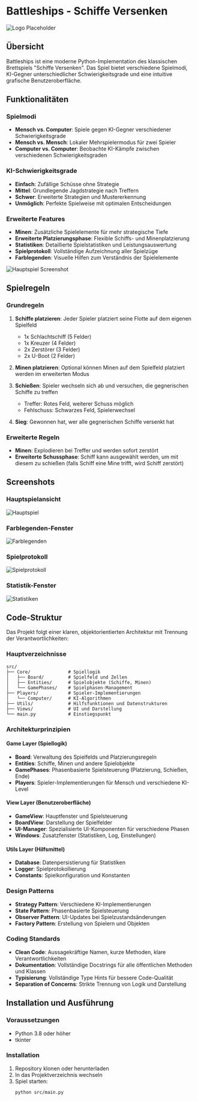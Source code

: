 # Battleships - Schiffe Versenken

![Logo Placeholder](./assets/logo.svg)

## Übersicht

Battleships ist eine moderne Python-Implementation des klassischen Brettspiels "Schiffe Versenken". Das Spiel bietet verschiedene Spielmodi, KI-Gegner unterschiedlicher Schwierigkeitsgrade und eine intuitive grafische Benutzeroberfläche.

## Funktionalitäten

### Spielmodi
- **Mensch vs. Computer**: Spiele gegen KI-Gegner verschiedener Schwierigkeitsgrade
- **Mensch vs. Mensch**: Lokaler Mehrspielermodus für zwei Spieler
- **Computer vs. Computer**: Beobachte KI-Kämpfe zwischen verschiedenen Schwierigkeitsgraden

### KI-Schwierigkeitsgrade
- **Einfach**: Zufällige Schüsse ohne Strategie
- **Mittel**: Grundlegende Jagdstrategie nach Treffern
- **Schwer**: Erweiterte Strategien und Mustererkennung
- **Unmöglich**: Perfekte Spielweise mit optimalen Entscheidungen

### Erweiterte Features
- **Minen**: Zusätzliche Spielelemente für mehr strategische Tiefe
- **Erweiterte Platzierungsphase**: Flexible Schiffs- und Minenplatzierung
- **Statistiken**: Detaillierte Spielstatistiken und Leistungsauswertung
- **Spielprotokoll**: Vollständige Aufzeichnung aller Spielzüge
- **Farblegenden**: Visuelle Hilfen zum Verständnis der Spielelemente

![Hauptspiel Screenshot](./assets/Screenshots/game_play.png)

## Spielregeln

### Grundregeln
1. **Schiffe platzieren**: Jeder Spieler platziert seine Flotte auf dem eigenen Spielfeld
   - 1x Schlachtschiff (5 Felder)
   - 1x Kreuzer (4 Felder)  
   - 2x Zerstörer (3 Felder)
   - 2x U-Boot (2 Felder)

2. **Minen platzieren**: Optional können Minen auf dem Spielfeld platziert werden im erweiterten Modus

3. **Schießen**: Spieler wechseln sich ab und versuchen, die gegnerischen Schiffe zu treffen
   - Treffer: Rotes Feld, weiterer Schuss möglich
   - Fehlschuss: Schwarzes Feld, Spielerwechsel

4. **Sieg**: Gewonnen hat, wer alle gegnerischen Schiffe versenkt hat

### Erweiterte Regeln
- **Minen**: Explodieren bei Treffer und werden sofort zerstört
- **Erweiterte Schussphase**: Schiff kann ausgewählt werden, um mit diesem zu schießen (falls Schiff eine Mine trifft, wird Schiff zerstört)

## Screenshots

### Hauptspielansicht
![Hauptspiel](./assets/Screenshots/game.png)

### Farblegenden-Fenster
![Farblegenden](./assets/Screenshots/color_legend.png)

### Spielprotokoll
![Spielprotokoll](./assets/Screenshots/log.png)

### Statistik-Fenster
![Statistiken](./assets/Screenshots/statistics.png)

## Code-Struktur

Das Projekt folgt einer klaren, objektorientierten Architektur mit Trennung der Verantwortlichkeiten:

### Hauptverzeichnisse

```
src/
├── Core/              # Spiellogik
│   ├── Board/         # Spielfeld und Zellen
│   ├── Entities/      # Spielobjekte (Schiffe, Minen)
│   └── GamePhases/    # Spielphasen-Management
├── Players/           # Spieler-Implementierungen
│   └── Computer/      # KI-Algorithmen
├── Utils/             # Hilfsfunktionen und Datenstrukturen
├── Views/             # UI und Darstellung
└── main.py            # Einstiegspunkt
```

### Architekturprinzipien

#### Game Layer (Spiellogik)
- **Board**: Verwaltung des Spielfelds und Platzierungsregeln
- **Entities**: Schiffe, Minen und andere Spielobjekte
- **GamePhases**: Phasenbasierte Spielsteuerung (Platzierung, Schießen, Ende)
- **Players**: Spieler-Implementierungen für Mensch und verschiedene KI-Level

#### View Layer (Benutzeroberfläche)
- **GameView**: Hauptfenster und Spielsteuerung
- **BoardView**: Darstellung der Spielfelder
- **UI-Manager**: Spezialisierte UI-Komponenten für verschiedene Phasen
- **Windows**: Zusatzfenster (Statistiken, Log, Einstellungen)

#### Utils Layer (Hilfsmittel)
- **Database**: Datenpersistierung für Statistiken
- **Logger**: Spielprotokollierung
- **Constants**: Spielkonfiguration und Konstanten

### Design Patterns

- **Strategy Pattern**: Verschiedene KI-Implementierungen
- **State Pattern**: Phasenbasierte Spielsteuerung
- **Observer Pattern**: UI-Updates bei Spielzustandsänderungen
- **Factory Pattern**: Erstellung von Spielern und Objekten

### Coding Standards

- **Clean Code**: Aussagekräftige Namen, kurze Methoden, klare Verantwortlichkeiten
- **Dokumentation**: Vollständige Docstrings für alle öffentlichen Methoden und Klassen
- **Typisierung**: Vollständige Type Hints für bessere Code-Qualität
- **Separation of Concerns**: Strikte Trennung von Logik und Darstellung

## Installation und Ausführung

### Voraussetzungen
- Python 3.8 oder höher
- tkinter

### Installation
1. Repository klonen oder herunterladen
2. In das Projektverzeichnis wechseln
3. Spiel starten:
   ```bash
   python src/main.py
   ```
